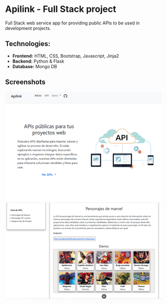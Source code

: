 # Apilink - Full Stack project 

Full Stack web service app for providing public APIs to be used in development projects.

## Technologies:

* __Frontend:__ HTML, CSS, Bootstrap, Javascript, Jinja2 
* __Backend:__ Python & Flask
* __Database:__ Mongo DB

## Screenshots

![Apilink index](./static/assets/site/screenshot.png)
![Marvel API](./static/assets/site/screenshot-API.png)